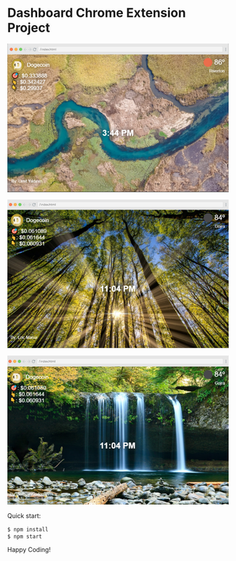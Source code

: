 # Dashboard Chrome Extension Project


![part 1](image.png)

![part 2](image-1.png)

![part 3](image-2.png)

Quick start:

```
$ npm install
$ npm start
````


Happy Coding!
